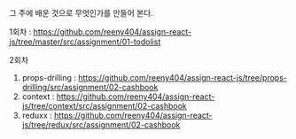 그 주에 배운 것으로 무엇인가를 만들어 본다.

1회차 : https://github.com/reeny404/assign-react-js/tree/master/src/assignment/01-todolist

2회차
1. props-drilling : https://github.com/reeny404/assign-react-js/tree/props-drilling/src/assignment/02-cashbook
2. context : https://github.com/reeny404/assign-react-js/tree/context/src/assignment/02-cashbook
3. reduxx :  https://github.com/reeny404/assign-react-js/tree/redux/src/assignment/02-cashbook
